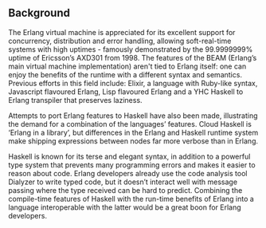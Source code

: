## Background

The Erlang virtual machine is appreciated for its excellent support for concurrency, distribution and error handling, allowing soft-real-time systems with high uptimes - famously demonstrated by the 99.9999999% uptime of Ericsson’s AXD301 from 1998. The features of the BEAM (Erlang’s main virtual machine implementation) aren't tied to Erlang itself: one can enjoy the benefits of the runtime with a different syntax and semantics. Previous efforts in this field include: Elixir, a language with Ruby-like syntax, Javascript flavoured Erlang, Lisp flavoured Erlang and a YHC Haskell to Erlang transpiler that preserves laziness.

Attempts to port Erlang features to Haskell have also been made, illustrating the demand for a combination of the languages’ features. Cloud Haskell is ‘Erlang in a library’, but differences in the Erlang and Haskell runtime system make shipping expressions between nodes far more verbose than in Erlang.  

Haskell is known for its terse and elegant syntax, in addition to a powerful type system that prevents many programming errors and makes it easier to reason about code. Erlang developers already use the code analysis tool Dialyzer to write typed code, but it doesn’t interact well with message passing where the type received can be hard to predict. Combining the compile-time features of Haskell with the run-time benefits of Erlang into a language interoperable with the latter would be a great boon for Erlang developers.
